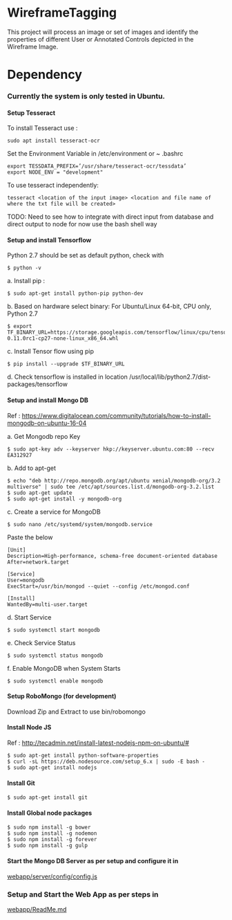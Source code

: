 # WireframeTagging
This project will process an image or set of images and identify the properties of different User or Annotated Controls depicted in the Wireframe Image.  

# Dependency

### Currently the system is only tested in Ubuntu.

#### Setup Tesseract
To install Tesseract use :
```
sudo apt install tesseract-ocr
```
Set the Environment Variable in /etc/environment or ~ .bashrc
```
export TESSDATA_PREFIX=’/usr/share/tesseract-ocr/tessdata’
export NODE_ENV = "development"
```
To use tesseract independently:
```
tesseract <location of the input image> <location and file name of where the txt file will be created>
```
TODO: Need to see how to integrate with direct input from database and direct output to node
 for now use the bash shell way

#### Setup and install Tensorflow
Python 2.7 should be set as default python, check with
```
$ python -v
```
a. Install pip :
```
$ sudo apt-get install python-pip python-dev
```
b. Based on hardware select binary:
For Ubuntu/Linux 64-bit, CPU only, Python 2.7
```
$ export TF_BINARY_URL=https://storage.googleapis.com/tensorflow/linux/cpu/tensorflow-0.11.0rc1-cp27-none-linux_x86_64.whl
```
c. Install Tensor flow using pip
```
$ pip install --upgrade $TF_BINARY_URL
```
d. Check tensorflow is installed in location
   /usr/local/lib/python2.7/dist-packages/tensorflow

#### Setup and install Mongo DB
Ref : https://www.digitalocean.com/community/tutorials/how-to-install-mongodb-on-ubuntu-16-04

a. Get Mongodb repo Key
```    
$ sudo apt-key adv --keyserver hkp://keyserver.ubuntu.com:80 --recv EA312927
```
b. Add to apt-get
```    
$ echo "deb http://repo.mongodb.org/apt/ubuntu xenial/mongodb-org/3.2 multiverse" | sudo tee /etc/apt/sources.list.d/mongodb-org-3.2.list
$ sudo apt-get update
$ sudo apt-get install -y mongodb-org
```
c. Create a service for MongoDB
```
$ sudo nano /etc/systemd/system/mongodb.service
```
Paste the below
```	
[Unit]
Description=High-performance, schema-free document-oriented database
After=network.target

[Service]
User=mongodb
ExecStart=/usr/bin/mongod --quiet --config /etc/mongod.conf

[Install]
WantedBy=multi-user.target
```	
d. Start Service
```
$ sudo systemctl start mongodb
```
e. Check Service Status
```    
$ sudo systemctl status mongodb
```
f. Enable MongoDB when System Starts
```    
$ sudo systemctl enable mongodb
```
#### Setup RoboMongo (for development)
Download Zip and Extract to use bin/robomongo
#### Install Node JS
Ref : http://tecadmin.net/install-latest-nodejs-npm-on-ubuntu/#
```	
$ sudo apt-get install python-software-properties
$ curl -sL https://deb.nodesource.com/setup_6.x | sudo -E bash -
$ sudo apt-get install nodejs
```	

#### Install Git
```
$ sudo apt-get install git
```

#### Install Global node packages
```	
$ sudo npm install -g bower
$ sudo npm install -g nodemon
$ sudo npm install -g forever
$ sudo npm install -g gulp
```

#### Start the Mongo DB Server as per setup and configure it in
[webapp/server/config/config.js](webapp/server/config/config.js)
    
### Setup and Start the Web App as per steps in 
[webapp/ReadMe.md](webapp/ReadMe.md)
